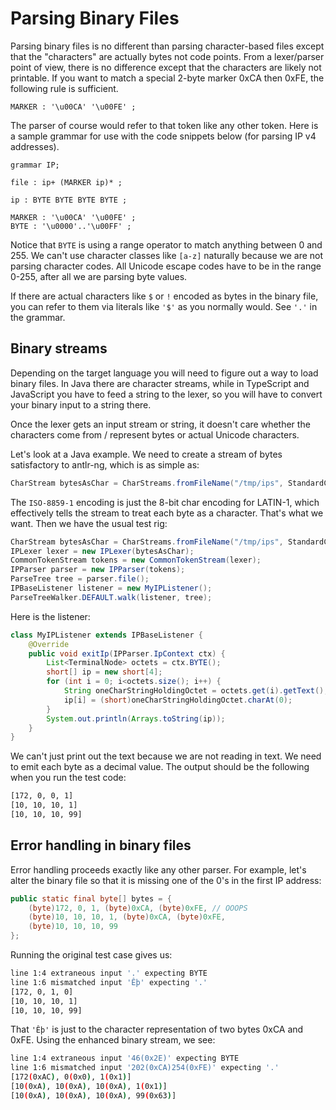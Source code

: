 # Parsing Binary Files

Parsing binary files is no different than parsing character-based files except that the "characters" are actually bytes not code points.  From a lexer/parser point of view, there is no difference except that the characters are likely not printable. If you want to match a special 2-byte marker 0xCA then 0xFE, the following rule is sufficient.

```antlr
MARKER : '\u00CA' '\u00FE' ;
```

The parser of course would refer to that token like any other token. Here is a sample grammar for use with the code snippets below (for parsing IP v4 addresses).

```antlr
grammar IP;

file : ip+ (MARKER ip)* ;

ip : BYTE BYTE BYTE BYTE ;

MARKER : '\u00CA' '\u00FE' ;
BYTE : '\u0000'..'\u00FF' ;
```

Notice that `BYTE` is using a range operator to match anything between 0 and 255. We can't use character classes like `[a-z]` naturally because we are not parsing character codes. All Unicode escape codes have to be in the range 0-255, after all we are parsing byte values.

If there are actual characters like `$` or `!` encoded as bytes in the binary file, you can refer to them via literals like `'$'` as you normally would. See `'.'` in the grammar.

## Binary streams

Depending on the target language you will need to figure out a way to load binary files. In Java there are character streams, while in TypeScript and JavaScript you have to feed a string to the lexer, so you will have to convert your binary input to a string there.

Once the lexer gets an input stream or string, it doesn't care whether the characters come from / represent bytes or actual Unicode characters.

Let's look at a Java example. We need to create a stream of bytes satisfactory to <span class="antlrng">antlr-ng</span>, which is as simple as:

```java
CharStream bytesAsChar = CharStreams.fromFileName("/tmp/ips", StandardCharsets.ISO_8859_1);
```

The `ISO-8859-1` encoding is just the 8-bit char encoding for LATIN-1, which effectively tells the stream to treat each byte as a character. That's what we want. Then we have the usual test rig:


```java
CharStream bytesAsChar = CharStreams.fromFileName("/tmp/ips", StandardCharsets.ISO_8859_1);
IPLexer lexer = new IPLexer(bytesAsChar);
CommonTokenStream tokens = new CommonTokenStream(lexer);
IPParser parser = new IPParser(tokens);
ParseTree tree = parser.file();
IPBaseListener listener = new MyIPListener();
ParseTreeWalker.DEFAULT.walk(listener, tree);
```

Here is the listener:

```java
class MyIPListener extends IPBaseListener {
	@Override
	public void exitIp(IPParser.IpContext ctx) {
		List<TerminalNode> octets = ctx.BYTE();
		short[] ip = new short[4];
		for (int i = 0; i<octets.size(); i++) {
			String oneCharStringHoldingOctet = octets.get(i).getText();
			ip[i] = (short)oneCharStringHoldingOctet.charAt(0);
		}
		System.out.println(Arrays.toString(ip));
	}
}
```

We can't just print out the text because we are not reading in text. We need to emit each byte as a decimal value. The output should be the following when you run the test code:

```bash
[172, 0, 0, 1]
[10, 10, 10, 1]
[10, 10, 10, 99]
```

## Error handling in binary files

Error handling proceeds exactly like any other parser. For example, let's alter the binary file so that it is missing one of the 0's in the first IP address:

```java
public static final byte[] bytes = {
	(byte)172, 0, 1, (byte)0xCA, (byte)0xFE, // OOOPS
	(byte)10, 10, 10, 1, (byte)0xCA, (byte)0xFE,
	(byte)10, 10, 10, 99
};
```

Running the original test case gives us:

```bash
line 1:4 extraneous input '.' expecting BYTE
line 1:6 mismatched input 'Êþ' expecting '.'
[172, 0, 1, 0]
[10, 10, 10, 1]
[10, 10, 10, 99]
```

That `'Êþ'` is just to the character representation of two bytes 0xCA and 0xFE. Using the enhanced binary stream, we see:

```bash
line 1:4 extraneous input '46(0x2E)' expecting BYTE
line 1:6 mismatched input '202(0xCA)254(0xFE)' expecting '.'
[172(0xAC), 0(0x0), 1(0x1)]
[10(0xA), 10(0xA), 10(0xA), 1(0x1)]
[10(0xA), 10(0xA), 10(0xA), 99(0x63)]
```
